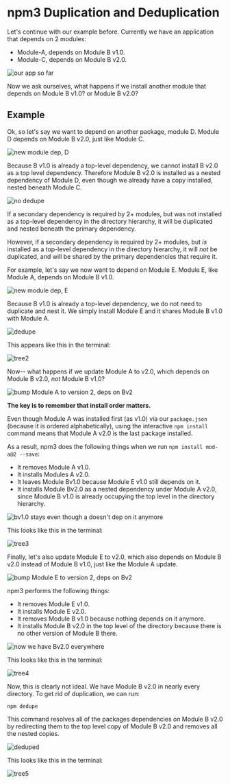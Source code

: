 <!--
title: 04 - npm v3 Duplication
featured: true
-->

# npm3 Duplication and Deduplication

Let's continue with our example before. Currently we have an application
that depends on 2 modules:

  - Module-A, depends on Module B v1.0.
  - Module-C, depends on Module B v2.0.

![our app so far](/images/appsofar.png)

Now we ask ourselves, what happens if we install another module that depends
on Module B v1.0? or Module B v2.0?

## Example

Ok, so let's say we want to depend on another package, module D. Module D
depends on Module B v2.0, just like Module C.

![new module dep, D](/images/npm3deps5.png)

Because B v1.0 is already a top-level dependency, we cannot install B v2.0
as a top level dependency. Therefore Module B v2.0 is installed as a nested
dependency of Module D, even though we already have a copy installed, nested
beneath Module C.

![no dedupe](/images/npm3deps6.png)

If a secondary dependency is required by 2+ modules, but was not installed as
a top-level dependency in the directory hierarchy, it will be duplicated and
nested beneath the primary dependency.

However, if a secondary dependency is required by 2+ modules, but *is*
installed as a top-level dependency in the directory hierarchy, it will *not*
be duplicated, and will be shared by the primary dependencies that require it.

For example, let's say we now want to depend on Module E. Module E, like Module
A, depends on Module B v1.0.

![new module dep, E](/images/npm3deps7.png)

Because B v1.0 is already a top-level dependency, we do not need to duplicate
and nest it. We simply install Module E and it shares Module B v1.0 with
Module A.

![dedupe](/images/npm3deps8.png)

This appears like this in the terminal:

![tree2](/images/tree2.png)

Now-- what happens if we update Module A to v2.0, which depends on
Module B v2.0, *not* Module B v1.0?

![bump Module A to version 2, deps on Bv2](/images/npm3deps9.png)

**The key is to remember that install order matters.**

Even though Module A was installed first (as v1.0) via our `package.json`
(because it is ordered alphabetically), using the interactive `npm install`
command means that Module A v2.0 is the last package installed.

As a result, npm3 does the following things when we run `npm install mod-a@2 --save`:

- It removes Module A v1.0.
- It installs Modules A v2.0.
- It leaves Module Bv1.0 because Module E v1.0 still depends on it.
- It installs Module Bv2.0 as a nested dependency under Module A v2.0, since 
  Module B v1.0 is already occupying the top level in the directory hierarchy.

![bv1.0 stays even though a doesn't dep on it anymore](/images/npm3deps10.png)

This looks like this in the terminal:

![tree3](/images/tree3.png)

Finally, let's also update Module E to v2.0, which also depends on Module B v2.0
instead of Module B v1.0, just like the Module A update.

![bump Module E to version 2, deps on Bv2](/images/npm3deps11.png)

npm3 performs the following things:

- It removes Module E v1.0.
- It installs Module E v2.0.
- It removes Module B v1.0 because nothing depends on it anymore.
- It installs Module B v2.0 in the top level of the directory because there is
  no other version of Module B there.

![now we have Bv2.0 everywhere](/images/npm3deps12.png)

This looks like this in the terminal:

![tree4](/images/tree4.png)

Now, this is clearly not ideal. We have Module B v2.0 in nearly every directory.
To get rid of duplication, we can run:

```
npm dedupe
```

This command resolves all of the packages dependencies on Module B v2.0 by
redirecting them to the top level copy of Module B v2.0 and removes all the
nested copies.

![deduped](/images/npm3deps13.png)

This looks like this in the terminal:

![tree5](/images/tree5.png) 

